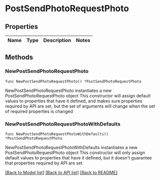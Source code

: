 # PostSendPhotoRequestPhoto

## Properties

Name | Type | Description | Notes
------------ | ------------- | ------------- | -------------

## Methods

### NewPostSendPhotoRequestPhoto

`func NewPostSendPhotoRequestPhoto() *PostSendPhotoRequestPhoto`

NewPostSendPhotoRequestPhoto instantiates a new PostSendPhotoRequestPhoto object
This constructor will assign default values to properties that have it defined,
and makes sure properties required by API are set, but the set of arguments
will change when the set of required properties is changed

### NewPostSendPhotoRequestPhotoWithDefaults

`func NewPostSendPhotoRequestPhotoWithDefaults() *PostSendPhotoRequestPhoto`

NewPostSendPhotoRequestPhotoWithDefaults instantiates a new PostSendPhotoRequestPhoto object
This constructor will only assign default values to properties that have it defined,
but it doesn't guarantee that properties required by API are set


[[Back to Model list]](../README.md#documentation-for-models) [[Back to API list]](../README.md#documentation-for-api-endpoints) [[Back to README]](../README.md)


